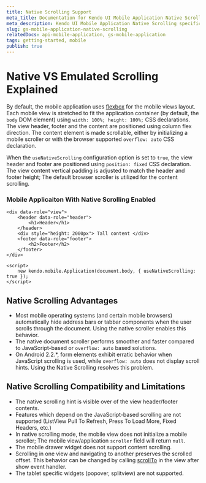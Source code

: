 ```yaml
---
title: Native Scrolling Support
meta_title: Documentation for Kendo UI Mobile Application Native Scrolling configuration option
meta_description: Kendo UI Mobile Application Native Scrolling specifics described
slug: gs-mobile-application-native-scrolling
relatedDocs: api-mobile-application, gs-mobile-application
tags: getting-started, mobile
publish: true
---
```


# Native VS Emulated Scrolling Explained

By default, the mobile application uses [flexbox](http://www.w3.org/TR/css3-flexbox/) for the mobile views layout.
Each mobile view is stretched to fit the application container (by default, the `body` DOM element) using `width: 100%; height: 100%;` CSS declarations.
The view header, footer and the content are positioned using column flex direction. The content element is made scrollable, either by initializing a mobile scroller or with the browser supported `overflow: auto` CSS declaration.

When the `useNativeScrolling` configuration option is set to `true`, the view header and footer are positioned using `position: fixed` CSS declaration. The view content vertical padding is adjusted to match the header and footer height; The default browser scroller is utilized for the content scrolling.

### Mobile Applicaiton With Native Scrolling Enabled
    <div data-role="view">
        <header data-role="header">
            <h1>Header</h1>
        </header>
        <div style="height: 2000px"> Tall content </div>
        <footer data-role="footer">
            <h2>Footer</h2>
        </footer>
    </div>

    <script>
        new kendo.mobile.Application(document.body, { useNativeScrolling: true });
    </script>

## Native Scrolling Advantages

- Most mobile operating systems (and certain mobile browsers) automatically hide address bars or tabbar components when the user scrolls through the document.
Using the native scroller enables this behavior.
- The native document scroller performs smoother and faster compared to JavaScript-based or `overflow: auto` based solutions.
- On Android 2.2.*, form elements exhibit erratic behavior when JavaScript scrolling is used, while `overflow: auto` does not display scroll hints. Using the Native Scrolling resolves this problem.

## Native Scrolling Compatibility and Limitations

- The native scrolling hint is visible over of the view header/footer contents.
- Features which depend on the JavaScript-based scrolling are not supported (ListView Pull To Refresh, Press To Load More, Fixed Headers, etc.)
- In native scrolling mode, the mobile view does not initialize a mobile scroller; The mobile view/application `scroller` field will return `null`.
- The mobile drawer widget does not support content scrolling.
- Scrolling in one view and navigating to another preserves the scrolled offset. This behavior can be changed by calling [scrollTo](https://developer.mozilla.org/en-US/docs/Web/API/window.scrollTo) in the view after show event handler.
- The tablet specific widgets (popover, splitview) are not supported.
